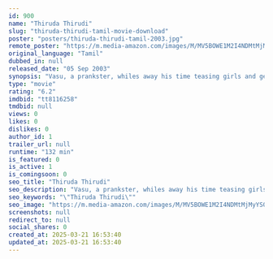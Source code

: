 ```yaml
---
id: 900
name: "Thiruda Thirudi"
slug: "thiruda-thirudi-tamil-movie-download"
poster: "posters/thiruda-thirudi-tamil-2003.jpg"
remote_poster: "https://m.media-amazon.com/images/M/MV5BOWE1M2I4NDMtMjMyYS00MzAyLWIzZTItMWEzNzQwYzE5NzA3XkEyXkFqcGc@._V1_SX300.jpg"
original_language: "Tamil"
dubbed_in: null
released_date: "05 Sep 2003"
synopsis: "Vasu, a prankster, whiles away his time teasing girls and getting scolded by his father. But when one of his pranks results in his brother getting jailed, he decides to turn over a new leaf."
type: "movie"
rating: "6.2"
imdbid: "tt8116258"
tmdbid: null
views: 0
likes: 0
dislikes: 0
author_id: 1
trailer_url: null
runtime: "132 min"
is_featured: 0
is_active: 1
is_comingsoon: 0
seo_title: "Thiruda Thirudi"
seo_description: "Vasu, a prankster, whiles away his time teasing girls and getting scolded by his father. But when one of his pranks results in his brother getting jailed, he decides to turn over a new leaf."
seo_keywords: "\"Thiruda Thirudi\""
seo_image: "https://m.media-amazon.com/images/M/MV5BOWE1M2I4NDMtMjMyYS00MzAyLWIzZTItMWEzNzQwYzE5NzA3XkEyXkFqcGc@._V1_SX300.jpg"
screenshots: null
redirect_to: null
social_shares: 0
created_at: 2025-03-21 16:53:40
updated_at: 2025-03-21 16:53:40
---
```


